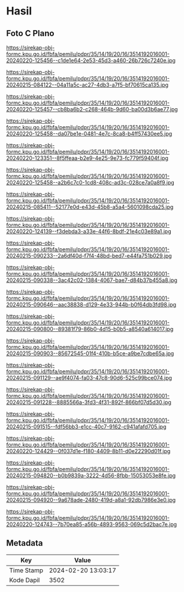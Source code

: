 # Hasil

## Foto C Plano

https://sirekap-obj-formc.kpu.go.id/fbfa/pemilu/pdpr/35/14/19/20/16/3514192016001-20240220-125456--c1de1e64-2e53-45d3-a460-26b726c7240e.jpg

https://sirekap-obj-formc.kpu.go.id/fbfa/pemilu/pdpr/35/14/19/20/16/3514192016001-20240215-084122--04a11a5c-ac27-4db3-a7f5-bf70615ca135.jpg

https://sirekap-obj-formc.kpu.go.id/fbfa/pemilu/pdpr/35/14/19/20/16/3514192016001-20240220-125457--cb8ba6b2-c268-464b-9d60-ba00d3b6ae77.jpg

https://sirekap-obj-formc.kpu.go.id/fbfa/pemilu/pdpr/35/14/19/20/16/3514192016001-20240220-125458--da07be1e-0481-4e7c-8ca8-b4ff57430ee5.jpg

https://sirekap-obj-formc.kpu.go.id/fbfa/pemilu/pdpr/35/14/19/20/16/3514192016001-20240220-123351--8f5ffeaa-b2e9-4e25-9e73-fc779f59404f.jpg

https://sirekap-obj-formc.kpu.go.id/fbfa/pemilu/pdpr/35/14/19/20/16/3514192016001-20240220-125458--a2b6c7c0-1cd8-408c-ad3c-028ce7a0a8f9.jpg

https://sirekap-obj-formc.kpu.go.id/fbfa/pemilu/pdpr/35/14/19/20/16/3514192016001-20240215-085411--52177e0d-e43d-45b8-a5a4-5601098cda25.jpg

https://sirekap-obj-formc.kpu.go.id/fbfa/pemilu/pdpr/35/14/19/20/16/3514192016001-20240220-124139--f3debda3-a33e-44f6-8bdf-21e4c03e89a1.jpg

https://sirekap-obj-formc.kpu.go.id/fbfa/pemilu/pdpr/35/14/19/20/16/3514192016001-20240215-090233--2a6df40d-f7f4-48bd-bed7-e44fa751b029.jpg

https://sirekap-obj-formc.kpu.go.id/fbfa/pemilu/pdpr/35/14/19/20/16/3514192016001-20240215-090338--3ac42c02-1384-4067-bae7-d84b37b455a8.jpg

https://sirekap-obj-formc.kpu.go.id/fbfa/pemilu/pdpr/35/14/19/20/16/3514192016001-20240215-090646--aac38838-d129-4e33-944b-b0f64db3fd98.jpg

https://sirekap-obj-formc.kpu.go.id/fbfa/pemilu/pdpr/35/14/19/20/16/3514192016001-20240215-090800--89381f79-86b0-4d15-b0b5-a8540a614017.jpg

https://sirekap-obj-formc.kpu.go.id/fbfa/pemilu/pdpr/35/14/19/20/16/3514192016001-20240215-090903--85672545-01f4-410b-b5ce-a9be7cdbe65a.jpg

https://sirekap-obj-formc.kpu.go.id/fbfa/pemilu/pdpr/35/14/19/20/16/3514192016001-20240215-091129--ae9f4074-fa03-47c8-90d6-525c99bce074.jpg

https://sirekap-obj-formc.kpu.go.id/fbfa/pemilu/pdpr/35/14/19/20/16/3514192016001-20240215-091228--8885566a-3fd3-4f31-892f-866bf07d5d30.jpg

https://sirekap-obj-formc.kpu.go.id/fbfa/pemilu/pdpr/35/14/19/20/16/3514192016001-20240215-091515--fdf56bb3-e1cc-40c7-9162-c941afafd705.jpg

https://sirekap-obj-formc.kpu.go.id/fbfa/pemilu/pdpr/35/14/19/20/16/3514192016001-20240220-124429--0f037d1e-f180-4409-8b11-d0e22290d01f.jpg

https://sirekap-obj-formc.kpu.go.id/fbfa/pemilu/pdpr/35/14/19/20/16/3514192016001-20240215-094820--b0b9839a-3222-4d56-8fbb-15053053e8fe.jpg

https://sirekap-obj-formc.kpu.go.id/fbfa/pemilu/pdpr/35/14/19/20/16/3514192016001-20240215-094920--9a678ade-2480-419d-a8a1-92db7986e3e0.jpg

https://sirekap-obj-formc.kpu.go.id/fbfa/pemilu/pdpr/35/14/19/20/16/3514192016001-20240220-124743--7b70ea85-a56b-4893-9563-069c5d2bac7e.jpg


## Metadata

| Key        | Value               |
| ---------- | ------------------- |
| Time Stamp | 2024-02-20 13:03:17 |
| Kode Dapil | 3502                |



